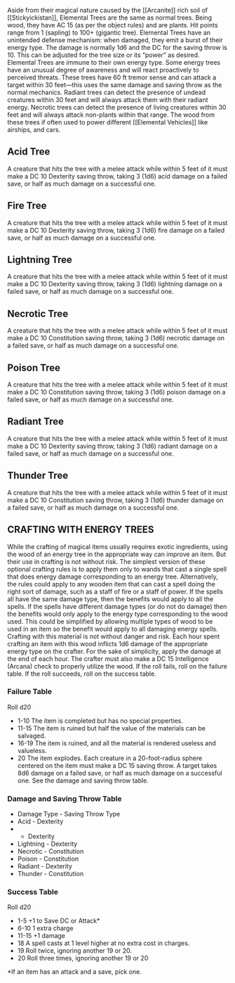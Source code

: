 Aside from their magical nature caused by the [[Arcanite]] rich soil of [[Stickyickistan]], Elemental Trees are the same as normal trees. Being wood, they have AC 15 (as per the object rules) and are plants. Hit points range from 1 (sapling) to 100+ (gigantic tree). Elemental Trees have an unintended defense mechanism: when damaged, they emit a burst of their energy type. The damage is normally 1d6 and the DC for the saving throw is 10. This can be adjusted for the tree size or its “power” as desired. Elemental Trees are immune to their own energy type. Some energy trees have an unusual degree of awareness and will react proactively to perceived threats. These trees have 60 ft tremor sense and can attack a target within 30 feet—this uses the same damage and saving throw as the normal mechanics. Radiant trees can detect the presence of undead creatures within 30 feet and will always attack them with their radiant energy. Necrotic trees can detect the presence of living creatures within 30 feet and will always attack non-plants within that range. The wood from these trees if often used to power different [[Elemental Vehicles]] like airships, and cars.
## Acid Tree
A creature that hits the tree with a melee attack while within 5 feet of it must make a DC 10
Dexterity saving throw, taking 3 (1d6) acid damage on a failed save, or half as much damage on a
successful one. 
## Fire Tree
A creature that hits the tree with a melee attack while within 5 feet of it must make a DC 10 Dexterity saving throw, taking 3 (1d6) fire damage on a failed save, or half as much damage on a successful one. 
## Lightning Tree
A creature that hits the tree with a melee attack while within 5 feet of it must make a DC 10 Dexterity saving throw, taking 3 (1d6) lightning damage on a failed save, or half as much damage on a successful one. 
## Necrotic Tree
A creature that hits the tree with a melee attack while within 5 feet of it must make a DC 10
Constitution saving throw, taking 3 (1d6) necrotic damage on a failed save, or half as much damage on a successful one.
## Poison Tree
A creature that hits the tree with a melee attack while within 5 feet of it must make a DC 10
Constitution saving throw, taking 3 (1d6) poison damage on a failed save, or half as much damage on a successful one.
## Radiant Tree
A creature that hits the tree with a melee attack while within 5 feet of it must make a DC 10 Dexterity saving throw, taking 3 (1d6) radiant damage on a failed save, or half as much damage on
a successful one.
## Thunder Tree
A creature that hits the tree with a melee attack while within 5 feet of it must make a DC 10
Constitution saving throw, taking 3 (1d6) thunder damage on a failed save, or half as much damage on a successful one.

## CRAFTING WITH ENERGY TREES
While the crafting of magical items usually requires exotic ingredients, using the wood of an
energy tree in the appropriate way can improve an item. But their use in crafting is not without risk.
The simplest version of these optional crafting rules is to apply them only to wands that cast a
single spell that does energy damage corresponding to an energy tree. Alternatively, the rules could apply to any wooden item that can cast a spell doing the right sort of damage, such as a staff of fire or a staff of power. If the spells all have the same damage type, then the benefits would apply to all the spells. If the spells have different damage types (or do not do damage)
then the benefits would only apply to the energy type corresponding to the wood used. This could be simplified by allowing multiple types of wood to be used in an item so the benefit would apply to all damaging energy spells. Crafting with this material is not without danger and risk. Each hour spent crafting an item with this wood inflicts 1d6 damage of the appropriate energy type on the crafter. For the sake of simplicity, apply the damage at the end of each hour. The crafter must also make a DC 15 Intelligence (Arcana) check to properly utilize the wood. If the roll fails, roll on the failure table. If the roll succeeds, roll on the success table. 
### Failure Table 
Roll d20 
- 1-10 The item is completed but has no special properties. 
- 11-15 The item is ruined but half the value of the materials can be salvaged.
- 16-19 The item is ruined, and all the material is rendered useless and valueless.
- 20 The item explodes. Each creature in a 20-foot-radius sphere centered on the item
must make a DC 15 saving throw. A target takes 8d6 damage on a failed save, or half
as much damage on a successful one. See the damage and saving throw table.
### Damage and Saving Throw Table
- Damage Type - Saving Throw Type
- Acid - Dexterity
-  - Dexterity
- Lightning - Dexterity
- Necrotic - Constitution
- Poison - Constitution
- Radiant - Dexterity
- Thunder - Constitution
### Success Table
Roll d20
- 1-5 +1 to Save DC or Attack*
- 6-10 1 extra charge
- 11-15 +1 damage
- 18 A spell casts at 1 level higher at no extra cost in charges.
- 19 Roll twice, ignoring another 19 or 20.
- 20 Roll three times, ignoring another 19 or 20 

*If an item has an attack and a save, pick one.